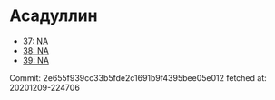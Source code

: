 # Асадуллин
- [37: NA](37.md)
- [38: NA](38.md)
- [39: NA](39.md)

Commit: 2e655f939cc33b5fde2c1691b9f4395bee05e012
 fetched at: 20201209-224706
